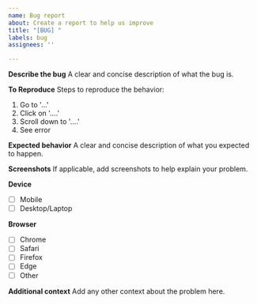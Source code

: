 ```yaml
---
name: Bug report
about: Create a report to help us improve
title: "[BUG] "
labels: bug
assignees: ''

---
```


**Describe the bug**
A clear and concise description of what the bug is.

**To Reproduce**
Steps to reproduce the behavior:
1. Go to '...'
2. Click on '....'
3. Scroll down to '....'
4. See error

**Expected behavior**
A clear and concise description of what you expected to happen.

**Screenshots**
If applicable, add screenshots to help explain your problem.

**Device**
 - [ ] Mobile
 - [ ] Desktop/Laptop

**Browser**
 - [ ] Chrome
 - [ ] Safari
 - [ ] Firefox
 - [ ] Edge
 - [ ] Other

**Additional context**
Add any other context about the problem here.
